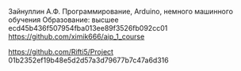Зайнуллин А.Ф.
Программирование, Arduino, немного машинного обучения
Образование: высшее
ecd45b436f507954fba013ee89f3526fb092cc01
https://github.com/ximik666/aip_1_course

https://github.com/Rifti5/Project 01b2352ef19b48e5d2d57a3d79677b7c47a6d316
